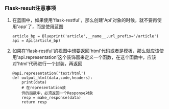 ### Flask-result注意事项

1. 在蓝图中，如果使用'flask-restful'，那么创建'Api'对象的时候，就不要再使用'app'了，而是使用蓝图
   ```
   article_bp = Blueprint('article',__name__,url_prefix='/article')
   api = Api(article_bp)
   ```
2. 如果在'flask-restful'的视图中想要返回'html'代码或者是模板，那么就应该使用'api.representation'这个装饰器来定义一个函数，在这个函数中，应该对'html'代码进行一个封装，再返回
   ```
   @api.representation('text/html')
   def output_html(data,code,headers):
       print(data)
       # 在representation装
       饰的函数中，必须返回一个Response对象
       resp = make_response(data)
       return resp
    
    
    
    
    
    
   ```




